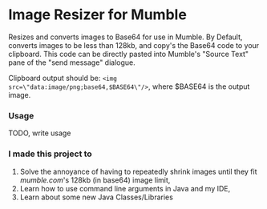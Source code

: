 # Image Resizer for Mumble
Resizes and converts images to Base64 for use in Mumble. 
By Default, converts images to be less than 128kb, 
and copy's the Base64 code to your clipboard. 
This code can be directly pasted into Mumble's "Source Text"
pane of the "send message" dialogue.

Clipboard output should be:
`<img src=\"data:image/png;base64,$BASE64\"/>`, where $BASE64 is the output image.

### Usage
TODO, write usage

### I made this project to
1. Solve the annoyance of having to repeatedly shrink images until they fit *mumble.com*'s
128kb (in base64) image limit,
2. Learn how to use command line arguments in Java and my IDE,
3. Learn about some new Java Classes/Libraries